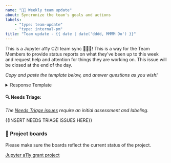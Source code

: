 ```yaml
---
name: "🙌🏼 Weekly team update"
about: Syncronize the team's goals and actions
labels:
    - "type: team-update"
    - "type: internal-pm"
title: "Team update - {{ date | date('dddd, MMMM Do') }}"
---
```


This is a Jupyter a11y CZI team sync 🎉🎉🎉! This is a way for the Team Members
to provide status reports on what they've been up to this week and request
help and attention for things they are working on. This issue will be closed at
the end of the day.

_Copy and paste the template below, and answer questions as you wish!_

<details>
<summary>Response Template</summary>

```md
**Thanks I'd like to give 🙌**
- So-and-so helped me out a lot with XXX...
- Thanks for Jo's work on the XXX repo...

**Updates from last week :heavy_check_mark:**
- I worked towards deliverable: <link-to-deliverable>
- I had a meeting with ABC

**Challenges I faced and things I'd like assistance with 🙏**
- I had a hard time figuring out ...
- Could somebody take a look at ...

**My availability for next week**
- I'll be off on XXX day...
- I've got several meetings this week...
```

</details>

#### :mag: **Needs Triage**:
_The [Needs Triage issues](https://github.com/Quansight-Labs/jupyter-a11y-mgmt/labels/status%3A%20needs%20triage) require an initial assessment and labeling._

{{INSERT NEEDS TRIAGE ISSUES HERE}}

### :dart: Project boards

Please make sure the boards reflect the current status of the project.

[Jupyter a11y grant project](https://github.com/orgs/Quansight-Labs/projects/5/views/5)
